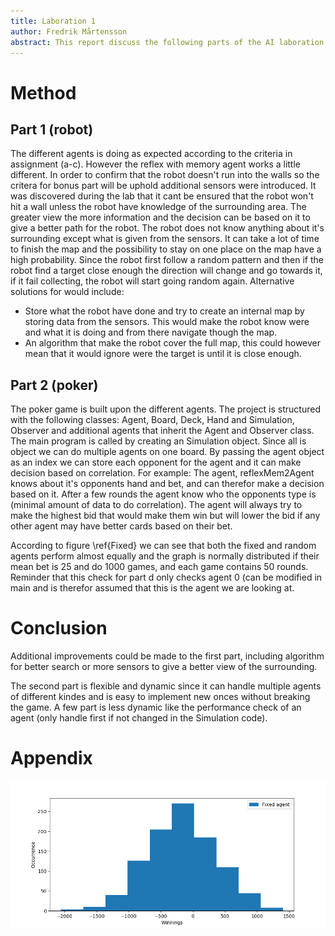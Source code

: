 ```yaml
---
title: Laboration 1
author: Fredrik Mårtensson
abstract: This report discuss the following parts of the AI laboration. Part 1 that is to create a robot that can move and navigate though in an environment and a part 2 that consist of creating a poker game with at least two players. The report includes the following, part 1 (a-d + bonus), part 2 (a-e + bonus).
---
```

# Method
## Part 1 (robot)
The different agents is doing as expected according to the criteria in assignment (a-c). However the reflex with memory agent works a little different. In order to confirm that the robot doesn't run into the walls so the critera for bonus part will be uphold additional sensors were introduced. It was discovered during the lab that it cant be ensured that the robot won't hit a wall unless the robot have knowledge of the surrounding area. The greater view the more information and the decision can be based on it to give a better path for the robot.
The robot does not know anything about it's surrounding except what is given from the sensors. It can take a lot of time to finish the map and the possibility to stay on one place on the map have a high probability. Since the robot first follow a random pattern and then if the robot find a target close enough the direction will change and go towards it, if it fail collecting, the robot will start going random again. Alternative solutions for would include:

* Store what the robot have done and try to create an internal map by storing data from the sensors. This would make the robot know were and what it is doing and from there navigate though the map.  
* An algorithm that make the robot cover the full map, this could however mean that it would ignore were the target is until it is close enough.

## Part 2 (poker)
The poker game is built upon the different agents. The project is structured with the following classes: Agent, Board, Deck, Hand and Simulation, Observer and additional agents that inherit the Agent and Observer class. The main program is called by creating an Simulation object. Since all is object we can do multiple agents on one board. By passing the agent object as an index we can store each opponent for the agent and it can make decision based on correlation. For example: The agent, reflexMem2Agent knows about it's opponents hand and bet, and can therefor make a decision based on it. After a few rounds the agent know who the opponents type is (minimal amount of data to do correlation). The agent will always try to make the highest bid that would make them win but will lower the bid if any other agent may have better cards based on their bet. 

According to figure \ref{Fixed} we can see that both the fixed and random agents perform almost equally and the graph is normally distributed if their mean bet is 25 and do 1000 games, and each game contains 50 rounds. Reminder that this check for part d only checks agent 0 (can be modified in main and is therefor assumed that this is the agent we are looking at.


# Conclusion
Additional improvements could be made to the first part, including algorithm for better search or more sensors to give a better view of the surrounding.

The second part is flexible and dynamic since it can handle multiple agents of different kindes and is easy to implement new onces without breaking the game. A few part is less dynamic like the performance check of an agent (only handle first if not changed in the Simulation code). 


# Appendix
![Distribution of balance of Fixed agent against Random agent\label{Fixed}](image/FixedvsRandom.png)
